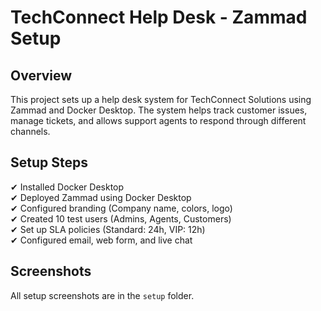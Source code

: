 # TechConnect Help Desk - Zammad Setup  

## Overview  
This project sets up a help desk system for TechConnect Solutions using Zammad and Docker Desktop. The system helps track customer issues, manage tickets, and allows support agents to respond through different channels.  

## Setup Steps  
✔ Installed Docker Desktop  
✔ Deployed Zammad using Docker Desktop  
✔ Configured branding (Company name, colors, logo)  
✔ Created 10 test users (Admins, Agents, Customers)  
✔ Set up SLA policies (Standard: 24h, VIP: 12h)  
✔ Configured email, web form, and live chat  

## Screenshots  
All setup screenshots are in the `setup` folder.  
